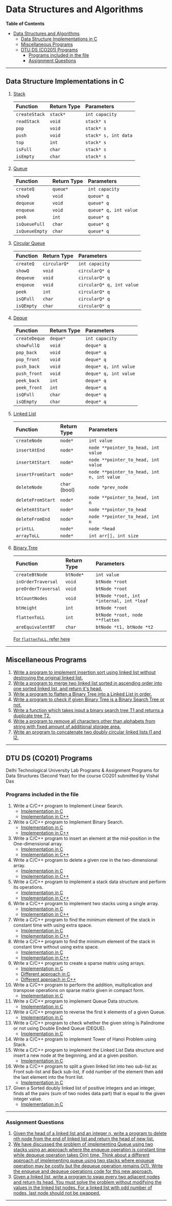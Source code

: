 # Data Structures and Algorithms

**Table of Contents**
- [Data Structures and Algorithms](#data-structures-and-algorithms)
  - [Data Structure Implementations in C](#data-structure-implementations-in-c)
  - [Miscellaneous Programs](#miscellaneous-programs)
  - [DTU DS (CO201) Programs](#dtu-ds-co201-programs)
    - [Programs included in the file](#programs-included-in-the-file)
    - [Assignment Questions](#assignment-questions)

---

## Data Structure Implementations in C

1. [Stack](./programs/stack_impl.c)

    | Function      | Return Type | Parameters           |
    | :------------ | :---------- | :------------------- |
    | `createStack` | `stack*`    | `int capacity`       |
    | `readStack`   | `void`      | `stack* s`           |
    | `pop`         | `void`      | `stack* s`           |
    | `push`        | `void`      | `stack* s, int data` |
    | `top`         | `int`       | `stack* s`           |
    | `isFull`      | `char`      | `stack* s`           |
    | `isEmpty`     | `char`      | `stack* s`           |

1. [Queue](./programs/queue_impl.c)

    | Function       | Return Type | Parameters            |
    | :------------- | :---------- | :-------------------- |
    | `createQ`      | `queue*`    | `int capacity`        |
    | `showQ`        | `void`      | `queue* q`            |
    | `dequeue`      | `void`      | `queue* q`            |
    | `enqueue`      | `void`      | `queue* q, int value` |
    | `peek`         | `int`       | `queue* q`            |
    | `isQueueFull`  | `char`      | `queue* q`            |
    | `isQueueEmpty` | `char`      | `queue* q`            |

1. [Circular Queue](./programs/circularQ_impl.c)

    | Function   | Return Type  | Parameters                |
    | :--------- | :----------- | :------------------------ |
    | `createQ`  | `circularQ*` | `int capacity`            |
    | `showQ`    | `void`       | `circularQ* q`            |
    | `dequeue`  | `void`       | `circularQ* q`            |
    | `enqueue`  | `void`       | `circularQ* q, int value` |
    | `peek`     | `int`        | `circularQ* q`            |
    | `isQFull`  | `char`       | `circularQ* q`            |
    | `isQEmpty` | `char`       | `circularQ* q`            |

1. [Deque](./programs/deque_impl.c)

    | Function      | Return Type | Parameters            |
    | :------------ | :---------- | :-------------------- |
    | `createDeque` | `deque*`    | `int capacity`        |
    | `showFullQ`   | `void`      | `deque* q`            |
    | `pop_back`    | `void`      | `deque* q`            |
    | `pop_front`   | `void`      | `deque* q`            |
    | `push_back`   | `void`      | `deque* q, int value` |
    | `push_front`  | `void`      | `deque* q, int value` |
    | `peek_back`   | `int`       | `deque* q`            |
    | `peek_front`  | `int`       | `deque* q`            |
    | `isQFull`     | `char`      | `deque* q`            |
    | `isQEmpty`    | `char`      | `deque* q`            |

1. [Linked List](./programs/ll_impl.c)

    | Function          | Return Type   | Parameters                                 |
    | :---------------- | :------------ | :----------------------------------------- |
    | `createNode`      | `node*`       | `int value`                                |
    | `insertAtEnd`     | `node*`       | `node **pointer_to_head, int value`        |
    | `insertAtStart`   | `node*`       | `node **pointer_to_head, int value`        |
    | `insertFromStart` | `node*`       | `node **pointer_to_head, int n, int value` |
    | `deleteNode`      | `char` (bool) | `node *prev_node`                          |
    | `deleteFromStart` | `node*`       | `node **pointer_to_head, int n`            |
    | `deleteAtStart`   | `node*`       | `node **pointer_to_head`                   |
    | `deleteFromEnd`   | `node*`       | `node **pointer_to_head, int n`            |
    | `printLL`         | `node*`       | `node *head`                               |
    | `arrayToLL`       | `node*`       | `int arr[], int size`                      |

1. [Binary Tree](./programs/bt_impl.c)

    | Function            | Return Type | Parameters                               |
    | :------------------ | :---------- | :--------------------------------------- |
    | `createBtNode`      | `btNode*`   | `int value`                              |
    | `inOrderTraversal`  | `void`      | `btNode *root`                           |
    | `preOrderTraversal` | `void`      | `btNode *root`                           |
    | `btCountNodes`      | `void`      | `btNode *root, int *internal, int *leaf` |
    | `btHeight`          | `int`       | `btNode *root`                           |
    | `flattenToLL`       | `int`       | `btNode *root, node **flatten`           |
    | `areEquivalentBT`   | `char`      | `btNode *t1, btNode *t2`                 |

    [For `flattenToLL`, refer here](./programs/misc/bt_to_ll.c) 

---

## Miscellaneous Programs

1. [Write a program to implement insertion sort using linked list without destroying the original linked list.](./programs/misc/insertion_sort_ll.c)
1. [Write a program to merge two linked list sorted in ascending order into one sorted linked list, and return it's head.](./programs/misc/merge_two_sorted.c)
1. [Write a program to flatten a Binary Tree into a Linked List in order.](./programs/misc/bt_to_ll.c)
1. [Write a program to check if given Binary Tree is a Binary Search Tree or not.](./programs/misc/checkBST.c)
1. [Write a function which takes input a binary search tree T1 and returns a duplicate tree T2.](./programs/misc/copy_bt.c)
1. [Write a program to remove all characters other than alphabets from string with fixed amount of additional storage area.](./programs/misc/remove_char.c)
1. [Write an program to concatenate two doubly circular linked lists l1 and l2.](./programs/misc/concat_circularLL.c)

---

## DTU DS (CO201) Programs

Delhi Technological University Lab Programs & Assignment Programs for Data Structures (Second Year) for the course CO201 submitted by Vishal Das

### Programs included in the file

1. Write a C/C++ program to Implement Linear Search.
    - [Implementation in C](./programs/program_01.c)
    - [Implementation in C++](./programs/program_01.cpp)
1. Write a C/C++ program to Implement Binary Search.
    - [Implementation in C](./programs/program_02.c)
    - [Implementation in C++](./programs/program_02.cpp)
1. Write a C/C++ program to insert an element at the mid-position in the One-dimensional array.
    - [Implementation in C](./programs/program_03.c)
    - [Implementation in C++](./programs/program_03.cpp)
1. Write a C/C++ program to delete a given row in the two-dimensional array.
    - [Implementation in C](./programs/program_04.c)
    - [Implementation in C++](./programs/program_04.cpp)
1. Write a C/C++ program to implement a stack data structure and perform its operations.
    - [Implementation in C](./programs/program_05.c)
    - [Implementation in C++](./programs/program_05.cpp)
1. Write a C/C++ program to implement two stacks using a single array.
    - [Implementation in C](./programs/program_06.c)
    - [Implementation in C++](./programs/program_06.cpp)
1. Write a C/C++ program to find the minimum element of the stack in constant time with using extra space.
    - [Implementation in C](./programs/program_07.c)
    - [Implementation in C++](./programs/program_07.cpp)
1. Write a C/C++  program to find the minimum element of the stack in constant time without using extra space.
    - [Implementation in C](./programs/program_08.c)
    - [Implementation in C++](./programs/program_08.cpp)
1. Write a C/C++ program to create a sparse matrix using arrays.
    - [Implementation in C](./programs/program_09.c)
    - [Different approach in C](./programs/sparse_matrix.c)
    - [Different approach in C++](./programs/sparse_matrix.cpp)
1. Write a C/C++ program to perform the addition, multiplication and transpose operations on sparse matrix given in compact form.
    - [Implementation in C](./programs/program_10.c)
1. Write a C/C++ program to implement Queue Data structure.
    - [Implementation in C](./programs/program_11.c)
1. Write a  C/C++ program to reverse the first k elements of a given Queue.
    - [Implementation in C](./programs/program_12.c)
1. Write a C/C++ program to check whether the given string is Palindrome or not using Double Ended Queue (DEQUE).
    - [Implementation in C](./programs/program_13.c)
1. Write a C/C++ program to implement Tower of Hanoi Problem using Stack.
1. Write a C/C++ program to implement the Linked List Data structure and insert a new node at the beginning, and at a given position.
    - [Implementation in C](./programs/program_15.c)
1. Write a C/C++ program to split a given linked list into two sub-list as Front sub-list and Back sub-list, if odd number of the element then add the last element into the front list.
    - [Implementation in C](./programs/program_16.c)
1. Given a Sorted doubly linked list of positive integers and an integer, finds all the pairs (sum of two nodes data part) that is equal to the given integer value.
    - [Implementation in C](./programs/program_17.c)

---

### Assignment Questions

1. [Given the head of a linked list and an integer n, write a program to delete nth
node from the end of linked list and return the head of new list.](./programs/assignments/assignment_01.c)
1. [We have discussed the problem of implementing Queue using two stacks using an
approach where the enqueue operation is constant time while dequeue operation
takes O(n) time. Think about a different approach of implementing queue using
two stacks where enqueue operation may be costly but the dequeue operation
remains O(1). Write the enqueue and dequeue operations code for this new
approach.](./programs/assignments/assignment_02.c)
1. [Given a linked list, write a program to swap every two adjacent nodes and return
its head. You must solve the problem without modifying the values in the linked
list nodes. For a linked list with odd number of nodes, last node should not be
swapped.](./programs/assignments/assignment_03.c)

---
